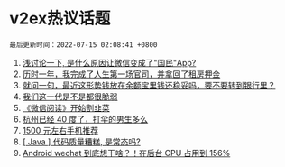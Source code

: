 # v2ex热议话题

`最后更新时间：2022-07-15 02:08:41 +0800`

1. [浅讨论一下, 是什么原因让微信变成了"国民"App?](https://www.v2ex.com/t/866038)
1. [历时一年，我完成了人生第一场官司，并拿回了租房押金](https://www.v2ex.com/t/866067)
1. [就问一句，最近这形势钱放在余额宝里钱还稳妥吗，要不要转到银行里？](https://www.v2ex.com/t/866033)
1. [我们这一代是不是都很脆弱](https://www.v2ex.com/t/866031)
1. [《微信阅读》开始割韭菜](https://www.v2ex.com/t/866154)
1. [杭州已经 40 度了，打伞的男生多么](https://www.v2ex.com/t/866138)
1. [1500 元左右手机推荐](https://www.v2ex.com/t/866026)
1. [[ Java ] 代码质量糟糕, 是常态吗?](https://www.v2ex.com/t/866060)
1. [Android wechat 到底想干啥？！在后台 CPU 占用到 156%](https://www.v2ex.com/t/866015)

